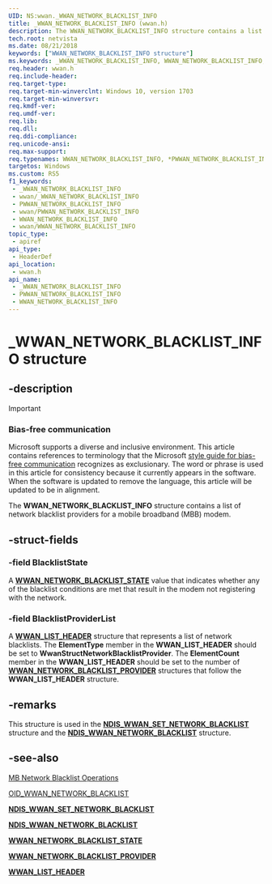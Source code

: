```yaml
---
UID: NS:wwan._WWAN_NETWORK_BLACKLIST_INFO
title: _WWAN_NETWORK_BLACKLIST_INFO (wwan.h)
description: The WWAN_NETWORK_BLACKLIST_INFO structure contains a list of network blacklists for a mobile broadband (MBB) modem.
tech.root: netvista
ms.date: 08/21/2018
keywords: ["WWAN_NETWORK_BLACKLIST_INFO structure"]
ms.keywords: _WWAN_NETWORK_BLACKLIST_INFO, WWAN_NETWORK_BLACKLIST_INFO, *PWWAN_NETWORK_BLACKLIST_INFO,
req.header: wwan.h
req.include-header: 
req.target-type: 
req.target-min-winverclnt: Windows 10, version 1703
req.target-min-winversvr: 
req.kmdf-ver: 
req.umdf-ver: 
req.lib: 
req.dll: 
req.ddi-compliance: 
req.unicode-ansi: 
req.max-support: 
req.typenames: WWAN_NETWORK_BLACKLIST_INFO, *PWWAN_NETWORK_BLACKLIST_INFO
targetos: Windows
ms.custom: RS5
f1_keywords:
 - _WWAN_NETWORK_BLACKLIST_INFO
 - wwan/_WWAN_NETWORK_BLACKLIST_INFO
 - PWWAN_NETWORK_BLACKLIST_INFO
 - wwan/PWWAN_NETWORK_BLACKLIST_INFO
 - WWAN_NETWORK_BLACKLIST_INFO
 - wwan/WWAN_NETWORK_BLACKLIST_INFO
topic_type:
 - apiref
api_type:
 - HeaderDef
api_location:
 - wwan.h
api_name:
 - _WWAN_NETWORK_BLACKLIST_INFO
 - PWWAN_NETWORK_BLACKLIST_INFO
 - WWAN_NETWORK_BLACKLIST_INFO
---
```


# _WWAN_NETWORK_BLACKLIST_INFO structure


## -description

> [!IMPORTANT]
> ### Bias-free communication
>
> Microsoft supports a diverse and inclusive environment. This article contains references to terminology that the Microsoft [style guide for bias-free communication](/style-guide/bias-free-communication) recognizes as exclusionary. The word or phrase is used in this article for consistency because it currently appears in the software. When the software is updated to remove the language, this article will be updated to be in alignment.

The **WWAN_NETWORK_BLACKLIST_INFO** structure contains a list of network blacklist providers for a mobile broadband (MBB) modem.

## -struct-fields

### -field BlacklistState

A [**WWAN_NETWORK_BLACKLIST_STATE**](ne-wwan-_wwan_network_blacklist_state.md) value that indicates whether any of the blacklist conditions are met that result in the modem not registering with the network.

### -field BlacklistProviderList

 
A [**WWAN_LIST_HEADER**](ns-wwan-_wwan_list_header.md) structure that represents a list of network blacklists. The **ElementType** member in the **WWAN_LIST_HEADER** should be set to **WwanStructNetworkBlacklistProvider**. The **ElementCount** member in the **WWAN_LIST_HEADER** should be set to the number of [**WWAN_NETWORK_BLACKLIST_PROVIDER**](ns-wwan-_wwan_network_blacklist_provider.md) structures that follow the **WWAN_LIST_HEADER** structure.

## -remarks

This structure is used in the [**NDIS_WWAN_SET_NETWORK_BLACKLIST**](../ndiswwan/ns-ndiswwan-_ndis_wwan_set_network_blacklist.md) structure and the [**NDIS_WWAN_NETWORK_BLACKLIST**](../ndiswwan/ns-ndiswwan-_ndis_wwan_network_blacklist.md) structure.

## -see-also

[MB Network Blacklist Operations](/windows-hardware/drivers/network/mb-network-blacklist-operations)

[OID_WWAN_NETWORK_BLACKLIST](/windows-hardware/drivers/network/oid-wwan-network-blacklist)

[**NDIS_WWAN_SET_NETWORK_BLACKLIST**](../ndiswwan/ns-ndiswwan-_ndis_wwan_set_network_blacklist.md)

[**NDIS_WWAN_NETWORK_BLACKLIST**](../ndiswwan/ns-ndiswwan-_ndis_wwan_network_blacklist.md)

[**WWAN_NETWORK_BLACKLIST_STATE**](ne-wwan-_wwan_network_blacklist_state.md)

[**WWAN_NETWORK_BLACKLIST_PROVIDER**](ns-wwan-_wwan_network_blacklist_provider.md)

[**WWAN_LIST_HEADER**](ns-wwan-_wwan_list_header.md)

